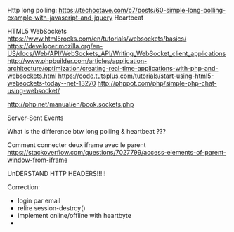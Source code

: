 Http long polling:
https://techoctave.com/c7/posts/60-simple-long-polling-example-with-javascript-and-jquery
Heartbeat

HTML5 WebSockets
https://www.html5rocks.com/en/tutorials/websockets/basics/
https://developer.mozilla.org/en-US/docs/Web/API/WebSockets_API/Writing_WebSocket_client_applications
http://www.phpbuilder.com/articles/application-architecture/optimization/creating-real-time-applications-with-php-and-websockets.html
https://code.tutsplus.com/tutorials/start-using-html5-websockets-today--net-13270
http://phppot.com/php/simple-php-chat-using-websocket/

http://php.net/manual/en/book.sockets.php

Server-Sent Events

What is the difference btw long polling & heartbeat ???

Comment connecter deux iframe avec le parent 
https://stackoverflow.com/questions/7027799/access-elements-of-parent-window-from-iframe

UnDERSTAND HTTP HEADERS!!!!!

Correction:
- login par email
- relire session-destroy()
- implement online/offline with heartbyte
-
